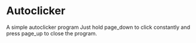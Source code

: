 # Autoclicker
A simple autoclicker program
Just hold page_down to click constantly and press page_up to close the program.

